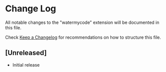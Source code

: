 # Change Log

All notable changes to the "watermycode" extension will be documented in this file.

Check [Keep a Changelog](http://keepachangelog.com/) for recommendations on how to structure this file.

## [Unreleased]

- Initial release